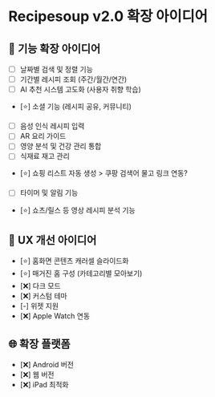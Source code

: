 # Recipesoup v2.0 확장 아이디어

## 📱 기능 확장 아이디어
- [ ] 날짜별 검색 및 정렬 기능
- [ ] 기간별 레시피 조회 (주간/월간/연간)
- [ ] AI 추천 시스템 고도화 (사용자 취향 학습)
- [⭐️] 소셜 기능 (레시피 공유, 커뮤니티)
- [ ] 음성 인식 레시피 입력
- [ ] AR 요리 가이드
- [ ] 영양 분석 및 건강 관리 통합
- [ ] 식재료 재고 관리
- [⭐️] 쇼핑 리스트 자동 생성 > 쿠팡 검색어 물고 링크 연동?
- [ ] 타이머 및 알림 기능
- [⭐️] 쇼츠/릴스 등 영상 레시피 분석 기능

## 🎨 UX 개선 아이디어
- [⭐️] 홈화면 콘텐츠 캐러셀 슬라이드화
- [⭐️] 매거진 홈 구성 (카테고리별 모아보기)
- [❌] 다크 모드
- [❌] 커스텀 테마
- [-] 위젯 지원
- [❌] Apple Watch 연동

## 🌐 확장 플랫폼
- [❌] Android 버전
- [❌] 웹 버전
- [❌] iPad 최적화

